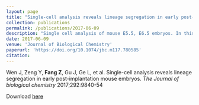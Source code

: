 ```yaml
---
layout: page
title: "Single-cell analysis reveals lineage segregation in early post-implantation mouse embryos"
collection: publications
permalink: /publications/2017-06-09
description: "Single cell analysis of mouse E5.5, E6.5 embryos. In this work, I dissected the embryos and prepared the single cell cDNA libraries." 
date: 2017-06-09
venue: 'Journal of Biological Chemistry'
paperurl: 'https://doi.org/10.1074/jbc.m117.780585'
citation: 
---
```


Wen J, Zeng Y, **Fang Z**, Gu J, Ge L, et al. Single-cell analysis reveals lineage segregation in early post-implantation mouse embryos. *The Journal of biological chemistry* 2017;292:9840-54

Download [here](https://doi.org/10.1074/jbc.m117.780585)